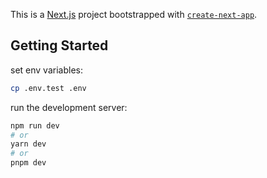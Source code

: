 This is a [Next.js](https://nextjs.org/) project bootstrapped with [`create-next-app`](https://github.com/vercel/next.js/tree/canary/packages/create-next-app).

## Getting Started

set env variables:

```bash
cp .env.test .env
```

run the development server:

```bash
npm run dev
# or
yarn dev
# or
pnpm dev

```
